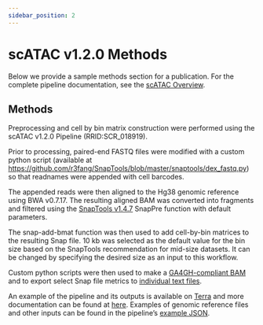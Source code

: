 ```yaml
---
sidebar_position: 2
---
```


# scATAC v1.2.0 Methods

Below we provide a sample methods section for a publication. For the complete pipeline documentation, see the [scATAC Overview](./README.md).

## Methods

Preprocessing and cell by bin matrix construction were performed using the scATAC v1.2.0 Pipeline (RRID:SCR_018919).

Prior to processing, paired-end FASTQ files were modified with a custom python script (available at https://github.com/r3fang/SnapTools/blob/master/snaptools/dex_fastq.py) so that readnames were appended with cell barcodes.

The appended reads were then aligned to the Hg38 genomic reference using BWA v0.7.17. The resulting aligned BAM was converted into fragments and filtered using the [SnapTools v1.4.7](https://github.com/r3fang/SnapTools) SnapPre function with default parameters.

The snap-add-bmat function was then used to add cell-by-bin matrices to the resulting Snap file. 10 kb was selected as the default value for the bin size based on the SnapTools recommendation for mid-size datasets. It can be changed by specifying the desired size as an input to this workflow.

Custom python scripts were then used to make a [GA4GH-compliant BAM](https://github.com/broadinstitute/warp/blob/master/dockers/skylab/snaptools/makeCompliantBAM.py) and to export select Snap file metrics to [individual text files](https://github.com/broadinstitute/warp/blob/master/dockers/skylab/snap-breakout/breakoutSnap.py).

An example of the pipeline and its outputs is available on [Terra](https://app.terra.bio/#workspaces/brain-initiative-bcdc/SnapATAC_Pipeline) and more documentation can be found at [here](./README.md).
Examples of genomic reference files and other inputs can be found in the pipeline’s [example JSON](https://github.com/broadinstitute/warp/blob/master/pipelines/skylab/scATAC/example_inputs/human_example.json).

